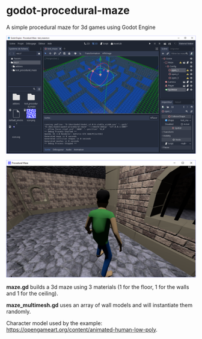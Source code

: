 # godot-procedural-maze
A simple procedural maze for 3d games using Godot Engine

![Inside Godot](/addons/procedural_maze/screenshots/screenshot1.png)

![TPS view of the multimesh maze](/addons/procedural_maze/screenshots/screenshot2.png)

**maze.gd** builds a 3d maze using 3 materials (1 for the floor, 1 for the walls and 1 for the ceiling).

**maze_multimesh.gd** uses an array of wall models and will instantiate them randomly.

Character model used by the example: https://opengameart.org/content/animated-human-low-poly.
